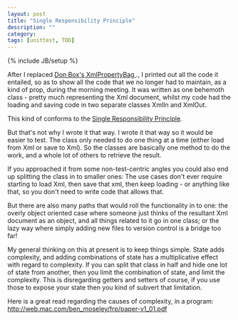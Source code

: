```yaml
---
layout: post
title: "Single Responsibility Principle"
description: ""
category: 
tags: [unittest, TDD]
---
```

{% include JB/setup %}

After I replaced [Don Box's XmlPropertyBag ](http://www.codeproject.com/Articles/3286/XML-Property-Bag-Implementation)., I printed out all the code it entailed, so as to show all the code that we no longer had to maintain, as a kind of prop, during the morning meeting. It was written as one behemoth class - pretty much representing the Xml document, whilst my code had the loading and saving code in two separate classes XmlIn and XmlOut.

This kind of conforms to the [Single Responsibility Principle](http://en.wikipedia.org/wiki/Single_responsibility_principle).

But that's not why I wrote it that way. I wrote it that way so it would be easier to test. The class only needed to do one thing at a time (either load from Xml or save to Xml). So the classes are basically one method to do the work, and a whole lot of others to retrieve the result.  

If you approached it from some non-test-centric angles you could also end up splitting the class in to smaller ones: The use cases don't ever require starting to load Xml, then save that xml, then keep loading - or anything like that, so you don't need to write code that allows that. 

But there are also many paths that would roll the functionality in to one: the overly object oriented case where someone just thinks of the resultant Xml document as an object, and all things related to it go in one class; or the lazy way where simply adding new files to version control is a bridge too far!

My general thinking on this at present is to keep things simple. State adds complexity, and adding combinations of state has a multiplicative effect with regard to complexity. If you can split that class in half and hide one lot of state from another, then you limit the combination of state, and limit the complexity. This is disregarding getters and setters of course, if you use those to expose your state then you kind of subvert that limitation.

Here is a great read regarding the causes of complexity, in a program:
http://web.mac.com/ben_moseley/frp/paper-v1_01.pdf


 